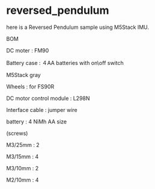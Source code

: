 # reversed_pendulum

here is a Reversed Pendulum sample using M5Stack IMU.

BOM

DC moter : FM90

Battery case : ４AA batteries with on\off switch

M5Stack gray

Wheels : for FS90R

DC motor control module : L298N

Interface cable : jumper wire

battery : 4 NiMh AA size

(screws)

M3/25mm : 2

M3/15mm : 4

M3/10mm : 2

M2/10mm : 4
